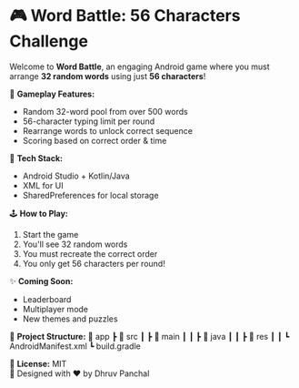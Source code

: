 # 🎮 Word Battle: 56 Characters Challenge

Welcome to **Word Battle**, an engaging Android game where you must arrange **32 random words** using just **56 characters**!

🧠 **Gameplay Features:**
- Random 32-word pool from over 500 words
- 56-character typing limit per round
- Rearrange words to unlock correct sequence
- Scoring based on correct order & time

📱 **Tech Stack:**
- Android Studio + Kotlin/Java
- XML for UI
- SharedPreferences for local storage

🕹️ **How to Play:**
1. Start the game
2. You'll see 32 random words
3. You must recreate the correct order
4. You only get 56 characters per round!

✨ **Coming Soon:**
- Leaderboard
- Multiplayer mode
- New themes and puzzles

📂 **Project Structure:**
📁 app
┣ 📂 src
┃ ┣ 📂 main
┃ ┃ ┣ 📂 java
┃ ┃ ┣ 📂 res
┃ ┃ ┗ AndroidManifest.xml
┗ build.gradle

🔗 **License:** MIT  
🎨 Designed with ❤️ by Dhruv Panchal
